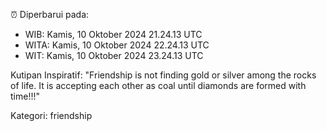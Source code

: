 ⏰ Diperbarui pada:
- WIB: Kamis, 10 Oktober 2024 21.24.13 UTC
- WITA: Kamis, 10 Oktober 2024 22.24.13 UTC
- WIT: Kamis, 10 Oktober 2024 23.24.13 UTC

Kutipan Inspiratif:
"Friendship is not finding gold or silver among the rocks of life. It is accepting each other as coal until diamonds are formed with time!!!"


Kategori: friendship

